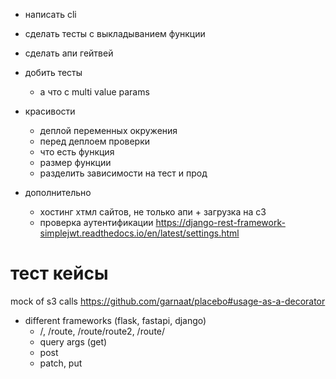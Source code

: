 


  
- написать cli
- сделать тесты с выкладыванием функции
- сделать апи гейтвей

- добить тесты
  - а что с multi value params

- красивости
  - деплой переменных окружения
  - перед деплоем проверки
   - что есть функция
   - размер функции
  - разделить зависимости на тест и прод
  
- дополнительно
  - хостинг хтмл сайтов, не только апи + загрузка на с3
  - проверка аутентификации https://django-rest-framework-simplejwt.readthedocs.io/en/latest/settings.html 
  
# тест кейсы

mock of s3 calls https://github.com/garnaat/placebo#usage-as-a-decorator 
- different frameworks (flask, fastapi, django)
  - /, /route, /route/route2, /route/<param>
  - query args (get)
  - post 
  - patch, put

